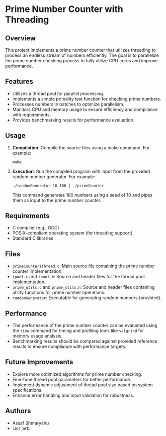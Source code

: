 # Prime Number Counter with Threading

## Overview
This project implements a prime number counter that utilizes threading to process an endless stream of numbers efficiently. The goal is to parallelize the prime number checking process to fully utilize CPU cores and improve performance.

## Features
- Utilizes a thread pool for parallel processing.
- Implements a simple primality test function for checking prime numbers.
- Processes numbers in batches to optimize parallelism.
- Monitors CPU and memory usage to ensure efficiency and compliance with requirements.
- Provides benchmarking results for performance evaluation.

## Usage
1. **Compilation**: Compile the source files using a make command. For example:
    ```
    make
    ```
2. **Execution**: Run the compiled program with input from the provided random number generator. For example:
    ```
    ./randomGenerator 10 100 | ./primeCounter
    ```
    This command generates 100 numbers using a seed of 10 and pipes them as input to the prime number counter.

## Requirements
- C compiler (e.g., GCC)
- POSIX-compliant operating system (for threading support)
- Standard C libraries

## Files
- `primeCountersThread.c`: Main source file containing the prime number counter implementation.
- `tpool.c` and `tpool.h`: Source and header files for the thread pool implementation.
- `prime_utils.c` and `prime_utils.h`: Source and header files containing utility functions for prime number operations.
- `randomGenerator`: Executable for generating random numbers (provided).

## Performance
- The performance of the prime number counter can be evaluated using the `time` command for timing and profiling tools like `valgrind` for memory usage analysis.
- Benchmarking results should be compared against provided reference results to ensure compliance with performance targets.

## Future Improvements
- Explore more optimized algorithms for prime number checking.
- Fine-tune thread pool parameters for better performance.
- Implement dynamic adjustment of thread pool size based on system specifications.
- Enhance error handling and input validation for robustness.

## Authors
- Assaf Shmaryahu
- Lior jerbi
